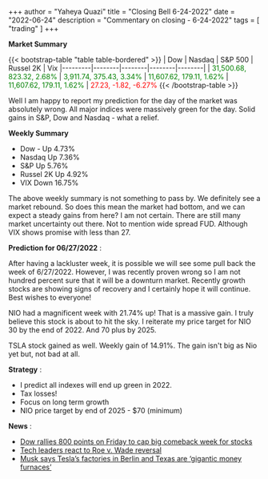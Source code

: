 +++
author = "Yaheya Quazi"
title = "Closing Bell 6-24-2022"
date = "2022-06-24"
description = "Commentary on closing - 6-24-2022"
tags = [
"trading"
]
+++

**Market Summary**

{{< bootstrap-table "table table-bordered" >}}
| Dow | Nasdaq | S&P 500 | Russel 2K | Vix
|---------|--------|--------|--------|--------|
| <font style="color:green;"> 31,500.68, 823.32,  2.68% </font> | <font style="color:green;"> 3,911.74, 375.43, 3.34% </font> | <font style="color:green;"> 11,607.62, 179.11, 1.62% </font> | <font style="color:green;">11,607.62, 179.11, 1.62% </font> | <font style="color:red;">27.23, -1.82, -6.27%</font>
{{< /bootstrap-table >}}

Well I am happy to report my prediction for the day of the market was absolutely wrong. All major indices were massively green for the day. Solid gains in S&P, Dow and Nasdaq - what a relief.

**Weekly Summary**

* Dow - Up 4.73%
* Nasdaq Up 7.36%
* S&P Up 5.76%
* Russel 2K Up 4.92%
* VIX Down 16.75%

The above weekly summary is not something to pass by. We definitely see a market rebound. So does this mean the market had bottom, and we can expect a steady gains from here? I am not certain. There are still many market uncertainty out there. Not to mention wide spread FUD. Although VIX shows promise with less than 27. 

**Prediction for 06/27/2022** :

After having a lackluster week, it is possible we will see some pull back the week of 6/27/2022. However, I was recently proven wrong so I am not hundred percent sure that it will be a downturn market. Recently growth stocks are showing signs of recovery and I certainly hope it will continue. Best wishes to everyone!

NIO had a magnificent week with 21.74% up! That is a massive gain. I truly believe this stock is about to hit the sky. I reiterate my price target for NIO 30 by the end of 2022. And 70 plus by 2025.

TSLA stock gained as well. Weekly gain of 14.91%. The gain isn't big as Nio yet but, not bad at all.

**Strategy** :

* I predict all indexes will end up green in 2022.
* Tax losses!
* Focus on long term growth
* NIO price target by end of 2025 - $70 (minimum)

**News** :

* [Dow rallies 800 points on Friday to cap big comeback week for stocks](https://www.cnbc.com/2022/06/23/stock-market-news-futures-open-to-close.html)
* [Tech leaders react to Roe v. Wade reversal](https://www.cnbc.com/2022/06/24/tech-execs-react-to-roe-v-wade-reversal-gates-sandberg-wojcicki.html)
* [Musk says Tesla’s factories in Berlin and Texas are ‘gigantic money furnaces’](https://www.cnbc.com/2022/06/23/musk-says-tesla-berlin-and-austin-factories-losing-billions-of-dollars.html?&qsearchterm=tesla)






